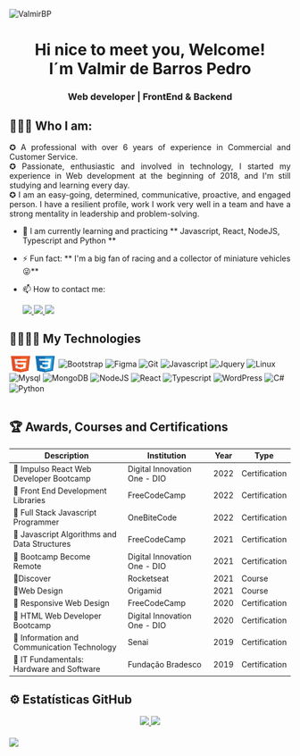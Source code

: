 <p align="left"> <img src="https://komarev.com/ghpvc/?username=ValmirBP&base=500&color=lightgrey" alt="ValmirBP" /> </p>

<h1 align="center">Hi nice to  meet you, Welcome! <br> I´m Valmir de Barros Pedro  </h1>
<h3 align="center"> Web developer | FrontEnd & Backend </h3>

## 🧑🏽‍💻 Who I am:
<div>
    <p align="justify">
      ✪ A professional with over 6 years of experience in Commercial and Customer Service. <br>
      ✪ Passionate, enthusiastic and involved in technology, I started my experience in Web development at the beginning of 2018, and I'm still studying and learning every day. <br>
      ✪ I am an easy-going, determined, communicative, proactive, and engaged person. I have a resilient profile, work
      I work very well in a team and have a strong mentality in leadership and problem-solving.
    </p>

- 🌱 I am currently learning and practicing ** Javascript, React, NodeJS, Typescript and Python **

- ⚡ Fun fact: ** I'm a big fan of racing and a collector of miniature vehicles😜**

- 📫 How to contact me:
  <div>
    <a href="mailto:valmirbarrosca@gmail.com" target="_blank">
      <img src="https://img.shields.io/badge/Gmail-D14836?style=for-the-badge&logo=gmail&logoColor=white">
    </a>
    <a href="https://t.me/+16475504290" target="_blank">
      <img src="https://img.shields.io/badge/Telegram-2CA5E0?style=for-the-badge&logo=telegram&logoColor=white">
    </a>
    <a href="https://wa.me/+16475504290" target="_blank">
      <img src="https://img.shields.io/badge/WhatsApp-25D366?style=for-the-badge&logo=whatsapp&logoColor=white">
    </a>
   </div>
</div>

## 👨🏽‍💻🚀 My Technologies

<div style="display: inline_block">
 <img align="center" title="HTML5" alt="HTML" height="30" width="40" src="https://raw.githubusercontent.com/devicons/devicon/master/icons/html5/html5-original.svg">
  <img align="center" title="CSS3" alt="CSS" height="30" width="40" src="https://raw.githubusercontent.com/devicons/devicon/master/icons/css3/css3-original.svg">
  <img align="center" title="Bootstrap" alt="Bootstrap" height="30" width="40" src="https://cdn.jsdelivr.net/gh/devicons/devicon/icons/bootstrap/bootstrap-original.svg">
  <img align="center" title="Figma" alt="Figma" height="30" width="40" src="https://cdn.jsdelivr.net/gh/devicons/devicon/icons/figma/figma-original.svg">
  <img align="center" title="Git" alt="Git" height="30" width="40" src="https://cdn.jsdelivr.net/gh/devicons/devicon/icons/git/git-original.svg">
  <img align="center" title="Javascript" alt="Javascript" height="30" width="40" src="https://cdn.jsdelivr.net/gh/devicons/devicon/icons/javascript/javascript-original.svg">
  <img align="center" title="Jquery" alt="Jquery" height="30" width="40" src="https://cdn.jsdelivr.net/gh/devicons/devicon/icons/jquery/jquery-original.svg">
  <img align="center" title="Linux" alt="Linux" height="30" width="40" src="https://cdn.jsdelivr.net/gh/devicons/devicon/icons/linux/linux-original.svg">
  <img align="center" title="Mysql" alt="Mysql" height="30" width="40" src="https://cdn.jsdelivr.net/gh/devicons/devicon/icons/mysql/mysql-original.svg">
    <img align="center" title="MongoDB" alt="MongoDB" height="30" width="40" src="https://cdn.jsdelivr.net/gh/devicons/devicon/icons/mongodb/mongodb-original.svg">
  <img align="center" title="NodeJS" alt="NodeJS" height="30" width="40" src="https://cdn.jsdelivr.net/gh/devicons/devicon/icons/nodejs/nodejs-original.svg">
  <img align="center" title="React" alt="React" height="30" width="40" src="https://cdn.jsdelivr.net/gh/devicons/devicon/icons/react/react-original.svg">
  <img align="center" title="Typescript" alt="Typescript" height="30" width="40" src="https://cdn.jsdelivr.net/gh/devicons/devicon/icons/typescript/typescript-original.svg">
  <img align="center" title="WordPress" alt="WordPress" height="30" width="40" src="https://cdn.jsdelivr.net/gh/devicons/devicon/icons/wordpress/wordpress-original.svg" />
  <img align="center" title="C#" alt="C#" height="30" width="40" src="https://cdn.jsdelivr.net/gh/devicons/devicon/icons/csharp/csharp-original.svg">
  <img align="center" title="Python" alt="Python" height="30" width="40" src="https://cdn.jsdelivr.net/gh/devicons/devicon/icons/python/python-original.svg">
</div><br>


## 🏆 Awards, Courses and Certifications

Description | Institution | Year | Type
--------- | --------- | ------ | ------
🏅 Impulso React Web Developer Bootcamp | Digital Innovation One - DIO | 2022 | Certification
🏅 Front End Development Libraries | FreeCodeCamp | 2022 | Certification
🏅 Full Stack Javascript Programmer | OneBiteCode | 2022 | Certification
🏅 Javascript Algorithms and Data Structures | FreeCodeCamp | 2021 | Certification
🏅 Bootcamp Become Remote | Digital Innovation One - DIO | 2021 | Certification
🏅Discover | Rocketseat | 2021 | Course
🏅Web Design | Origamid | 2021 | Course
🏅 Responsive Web Design | FreeCodeCamp | 2020 | Certification
🏅 HTML Web Developer Bootcamp | Digital Innovation One - DIO | 2020 | Certification
🏅 Information and Communication Technology | Senai | 2019 | Certification
🏅 IT Fundamentals: Hardware and Software | Fundação Bradesco | 2019 | Certification

## ⚙️ Estatísticas GitHub

<div align="center">
  <a href="https://github.com/darcisioalmeida">
  <img height="170em" src="https://github-readme-stats.vercel.app/api?username=darcisioalmeida&show_icons=true&theme=dark&include_all_commits=true&count_private=true">
  <img height="170em" src="https://github-readme-stats.vercel.app/api/top-langs/?username=darcisioalmeida&layout=compact&langs_count=7&theme=dark">
</div><br>

<img align="center" src="https://img.shields.io/static/v1?label=DEV&message=Darcisio Almeida&color=7159c1&style=for-the-badge&logo=ghost"/>

<!--
**DarcisioAlmeida/darcisioalmeida** is a ✨ _special_ ✨ repository because its `README.md` (this file) appears on your GitHub profile.

Here are some ideas to get you started:

- 🔭 I’m currently working on ...
- 🌱 I’m currently learning ...
- 👯 I’m looking to collaborate on ...
- 🤔 I’m looking for help with ...
- 🤔 I’m looking for help for my personal development
- 💬 Ask me about ...
- 📫 How to reach me: ...
- 😄 Pronouns: ...
- ⚡ Fun fact: ...
-->
